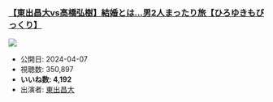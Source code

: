 ### [【東出昌大vs高橋弘樹】結婚とは…男2人まったり旅【ひろゆきもびっくり】](https://www.youtube.com/watch?v=-s9bnb6Fnkw)
[![](https://img.youtube.com/vi/-s9bnb6Fnkw/sddefault.jpg)](https://www.youtube.com/watch?v=-s9bnb6Fnkw)
-   公開日: 2024-04-07
-   視聴数: 350,897
-   **いいね数: 4,192**
-   出演者: [東出昌大](/rehacq_fan/people/東出昌大 "wikilink")
